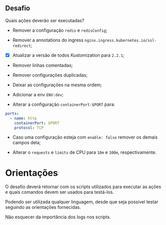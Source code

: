 ## Desafio

Quais ações deverão ser executadas?

- Remover a configuração `redis` e `redisConfig`;

- Remover a annotations do ingress `nginx.ingress.kubernetes.io/ssl-redirect`;

- [x]  Atualizar a versão de todos Kustomization para `2.2.1`;

- Remover linhas comentadas;

- Remover configurações duplicadas;

- Deixar as configurações na mesma ordem;

- Adicionar a env `ENV:dev`;

- Alterar a configuração `containerPort:$PORT` para:

```yml
ports:
  - name: http
    containerPort: $PORT
    protocol: TCP
```

- Caso uma configuração esteja com `enable: false` remover os demais campos dela;

- Alterar o `requests` e `limits` de CPU para `10m` e `100m`, respectivamente.

# Orientações

O desafio deverá retornar com os scripts utilizados para executar as ações e quais comandos devem ser usados para testá-los. 

Podendo ser utilizada qualquer linguagem, desde que seja possível testar seguindo as orientações fornecidas.

Não esquecer da importância dos logs nos scripts. 